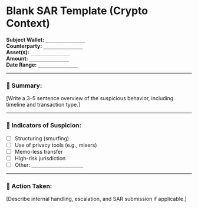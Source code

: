 # Blank SAR Template (Crypto Context)

**Subject Wallet:** `_______________`  
**Counterparty:** `_______________`  
**Asset(s):** `_______________`  
**Amount:** `_______________`  
**Date Range:** `_______________`

---

### 🧩 Summary:

[Write a 3–5 sentence overview of the suspicious behavior, including timeline and transaction type.]

---

### 🧪 Indicators of Suspicion:

- [ ] Structuring (smurfing)
- [ ] Use of privacy tools (e.g., mixers)
- [ ] Memo-less transfer
- [ ] High-risk jurisdiction
- [ ] Other: ______________________

---

### 📩 Action Taken:

[Describe internal handling, escalation, and SAR submission if applicable.]
